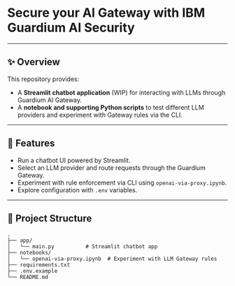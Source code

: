 # Secure your AI Gateway with IBM Guardium AI Security

---

## ✨ Overview
This repository provides:
- A **Streamlit chatbot application** (WIP) for interacting with LLMs through Guardium AI Gateway.  
- A **notebook and supporting Python scripts** to test different LLM providers and experiment with Gateway rules via the CLI.

---

## 🚀 Features
- Run a chatbot UI powered by Streamlit.
- Select an LLM provider and route requests through the Guardium Gateway.
- Experiment with rule enforcement via CLI using `openai-via-proxy.ipynb`.
- Explore configuration with `.env` variables.

---

## 📂 Project Structure
```text
.
├── app/
│   └── main.py          # Streamlit chatbot app
├── notebooks/
│   └── openai-via-proxy.ipynb  # Experiment with LLM Gateway rules
├── requirements.txt
├── .env.example
└── README.md

